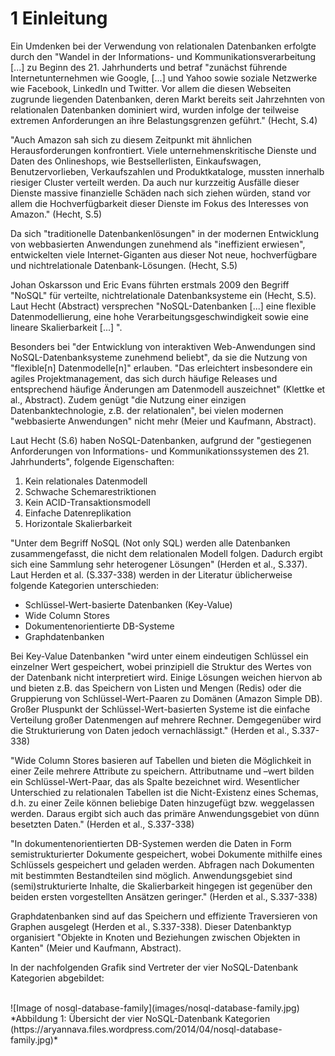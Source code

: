 # 1 Einleitung

Ein Umdenken bei der Verwendung von relationalen Datenbanken erfolgte durch den "Wandel in der Informations- und Kommunikationsverarbeitung [...] zu Beginn des 21. Jahrhunderts und betraf "zunächst führende Internetunternehmen wie Google, [...] und Yahoo sowie soziale Netzwerke wie Facebook, LinkedIn und Twitter. Vor allem die diesen Webseiten zugrunde liegenden Datenbanken, deren Markt bereits seit Jahrzehnten von relationalen Datenbanken dominiert wird, wurden infolge der teilweise extremen Anforderungen an ihre Belastungsgrenzen geführt." (Hecht, S.4)

"Auch Amazon sah sich zu diesem Zeitpunkt mit ähnlichen Herausforderungen
konfrontiert. Viele unternehmenskritische Dienste und Daten des Onlineshops, wie
Bestsellerlisten, Einkaufswagen, Benutzervorlieben, Verkaufszahlen und Produktkataloge, mussten innerhalb riesiger Cluster verteilt werden. Da auch nur kurzzeitig Ausfälle dieser Dienste massive finanzielle Schäden nach sich ziehen würden, stand vor allem die Hochverfügbarkeit dieser Dienste im Fokus des Interesses von Amazon."  (Hecht, S.5)

Da sich "traditionelle Datenbankenlösungen" in der modernen Entwicklung von webbasierten Anwendungen zunehmend als "ineffizient erwiesen", entwickelten viele Internet-Giganten aus dieser Not neue, hochverfügbare und nichtrelationale Datenbank-Lösungen. (Hecht, S.5)

Johan Oskarsson und Eric Evans führten erstmals 2009 den Begriff "NoSQL" für verteilte, nichtrelationale Datenbanksysteme ein (Hecht, S.5). Laut Hecht (Abstract) versprechen "NoSQL-Datenbanken [...] eine flexible Datenmodellierung, eine hohe Verarbeitungsgeschwindigkeit sowie eine lineare Skalierbarkeit [...] ".

Besonders bei "der Entwicklung von interaktiven Web-Anwendungen sind NoSQL-Datenbanksysteme zunehmend beliebt", da sie die Nutzung von "flexible[n] Datenmodelle[n]" erlauben. "Das erleichtert insbesondere ein agiles Projektmanagement, das sich durch häufige Releases und entsprechend häufige Änderungen am Datenmodell auszeichnet" (Klettke et al., Abstract). Zudem genügt "die Nutzung einer einzigen Datenbanktechnologie, z.B. der relationalen", bei vielen modernen "webbasierte Anwendungen" nicht mehr (Meier und Kaufmann, Abstract).

Laut Hecht (S.6) haben NoSQL-Datenbanken, aufgrund der "gestiegenen Anforderungen von Informations- und Kommunikationssystemen des 21. Jahrhunderts", folgende Eigenschaften:

1. Kein relationales Datenmodell
2. Schwache Schemarestriktionen
3. Kein ACID-Transaktionsmodell
4. Einfache Datenreplikation
5. Horizontale Skalierbarkeit

"Unter dem Begriff NoSQL (Not only SQL) werden alle Datenbanken zusammengefasst,
die nicht dem relationalen Modell folgen. Dadurch ergibt sich
eine Sammlung sehr heterogener Lösungen" (Herden et al., S.337). Laut Herden et al. (S.337-338) werden in der Literatur üblicherweise folgende Kategorien unterschieden:

* Schlüssel-Wert-basierte Datenbanken (Key-Value)
* Wide Column Stores 
* Dokumentenorientierte DB-Systeme
* Graphdatenbanken

Bei Key-Value Datenbanken "wird unter einem eindeutigen Schlüssel ein einzelner Wert gespeichert, wobei prinzipiell die Struktur des Wertes von der Datenbank nicht interpretiert wird. Einige Lösungen weichen hiervon ab und bieten z.B. das Speichern von Listen und Mengen (Redis) oder die Gruppierung von Schlüssel-Wert-Paaren zu Domänen (Amazon Simple DB). Großer Pluspunkt der Schlüssel-Wert-basierten Systeme ist die einfache Verteilung großer Datenmengen auf mehrere Rechner. Demgegenüber wird die Strukturierung von Daten jedoch vernachlässigt." (Herden et al., S.337-338)

"Wide Column Stores basieren auf Tabellen und bieten die Möglichkeit in einer
Zeile mehrere Attribute zu speichern. Attributname und –wert bilden ein
Schlüssel-Wert-Paar, das als Spalte bezeichnet wird. Wesentlicher Unterschied
zu relationalen Tabellen ist die Nicht-Existenz eines Schemas, d.h. zu einer
Zeile können beliebige Daten hinzugefügt bzw. weggelassen werden. Daraus
ergibt sich auch das primäre Anwendungsgebiet von dünn besetzten Daten." (Herden et al., S.337-338)

"In dokumentenorientierten DB-Systemen werden die Daten in Form semistrukturierter
Dokumente gespeichert, wobei Dokumente mithilfe eines
Schlüssels gespeichert und geladen werden. Abfragen nach Dokumenten mit
bestimmten Bestandteilen sind möglich. Anwendungsgebiet sind (semi)strukturierte
Inhalte, die Skalierbarkeit hingegen ist gegenüber den beiden
ersten vorgestellten Ansätzen geringer." (Herden et al., S.337-338)

Graphdatenbanken sind auf das Speichern und effiziente Traversieren von
Graphen ausgelegt (Herden et al., S.337-338). Dieser Datenbanktyp organisiert "Objekte in Knoten und Beziehungen zwischen Objekten in Kanten" (Meier und Kaufmann, Abstract).

In der nachfolgenden Grafik sind Vertreter der vier NoSQL-Datenbank Kategorien abgebildet:

<br/>
![Image of nosql-database-family](images/nosql-database-family.jpg)
<br/>
*Abbildung 1: Übersicht der vier NoSQL-Datenbank Kategorien<br/>
(https://aryannava.files.wordpress.com/2014/04/nosql-database-family.jpg)*





